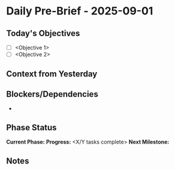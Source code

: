 # Daily Pre-Brief - 2025-09-01

## Today's Objectives
- [ ] <Objective 1>
- [ ] <Objective 2>

## Context from Yesterday
<Brief summary of where we left off>

## Blockers/Dependencies
- <Any known blockers>

## Phase Status
**Current Phase:** <Phase N: Name>
**Progress:** <X/Y tasks complete>
**Next Milestone:** <What needs to happen next>

## Notes
<Any additional context>

